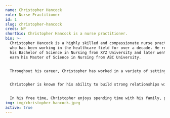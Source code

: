 ```yaml
---
name: Christopher Hancock
role: Nurse Practitioner
id: 1
slug: christopher-hancock
creds: NP
shortbio: Christopher Hancock is a nurse practitioner.
bio: >-
  Christopher Hancock is a highly skilled and compassionate nurse practitioner
  who has been working in the healthcare field for over a decade. He received
  his Bachelor of Science in Nursing from XYZ University and later went on to
  earn his Master of Science in Nursing from ABC University.


  Throughout his career, Christopher has worked in a variety of settings including hospitals, clinics, and private practices. He has a strong background in primary care, with a particular focus on chronic disease management and preventative care.


  Christopher is known for his ability to build strong relationships with his patients and is dedicated to providing personalized, evidence-based care. He is constantly seeking out opportunities to further his education and stay up-to-date on the latest advances in the field.


  In his free time, Christopher enjoys spending time with his family, participating in outdoor activities, and volunteering at local health fairs. He is committed to giving back to his community and is passionate about promoting health and wellness in his patients and beyond.
img: img/christopher-hancock.jpeg
active: true
---
```

